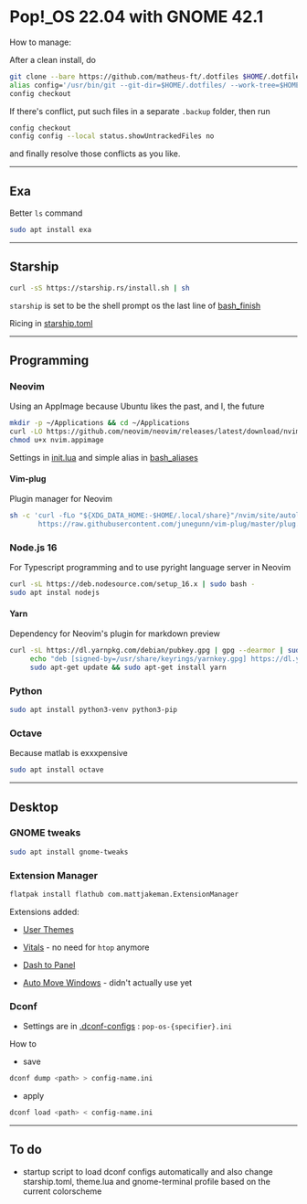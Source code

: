 # Pop!_OS 22.04 with GNOME 42.1

How to manage:

After a clean install, do

```sh
git clone --bare https://github.com/matheus-ft/.dotfiles $HOME/.dotfiles
alias config='/usr/bin/git --git-dir=$HOME/.dotfiles/ --work-tree=$HOME'
config checkout
```

If there's conflict, put such files in a separate `.backup` folder, then run

```sh
config checkout
config config --local status.showUntrackedFiles no
```

and finally resolve those conflicts as you like.

---

## Exa

Better `ls` command

```sh
sudo apt install exa
```

---

## Starship

```sh
curl -sS https://starship.rs/install.sh | sh
```

`starship` is set to be the shell prompt os the last line of [bash_finish](https://github.com/matheus-ft/dotfiles/blob/master/.bashrc.d/finish)

Ricing in [starship.toml](https://github.com/matheus-ft/dotfiles/blob/master/.config/starship.toml)

---

## Programming

### Neovim

Using an AppImage because Ubuntu likes the past, and I, the future

```sh
mkdir -p ~/Applications && cd ~/Applications
curl -LO https://github.com/neovim/neovim/releases/latest/download/nvim.appimage
chmod u+x nvim.appimage
```

Settings in [init.lua](https://github.com/matheus-ft/dotfiles/blob/master/.config/nvim/init.lua) and simple alias in [bash_aliases](https://github.com/matheus-ft/dotfiles/blob/master/.bashrc.d/aliases)

#### Vim-plug

Plugin manager for Neovim

```sh
sh -c 'curl -fLo "${XDG_DATA_HOME:-$HOME/.local/share}"/nvim/site/autoload/plug.vim --create-dirs \
       https://raw.githubusercontent.com/junegunn/vim-plug/master/plug.vim'
```

### Node.js 16

For Typescript programming and to use pyright language server in Neovim

```sh
curl -sL https://deb.nodesource.com/setup_16.x | sudo bash -
sudo apt instal nodejs
```

#### Yarn

Dependency for Neovim's plugin for markdown preview

```sh
curl -sL https://dl.yarnpkg.com/debian/pubkey.gpg | gpg --dearmor | sudo tee /usr/share/keyrings/yarnkey.gpg >/dev/null
     echo "deb [signed-by=/usr/share/keyrings/yarnkey.gpg] https://dl.yarnpkg.com/debian stable main" | sudo tee /etc/apt/sources.list.d/yarn.list
     sudo apt-get update && sudo apt-get install yarn
```

### Python

```sh
sudo apt install python3-venv python3-pip
```

### Octave

Because matlab is exxxpensive

```sh
sudo apt install octave
```

---

## Desktop

### GNOME tweaks

```sh
sudo apt install gnome-tweaks
```

### Extension Manager

```sh
flatpak install flathub com.mattjakeman.ExtensionManager
```

Extensions added:

- [User Themes](https://extensions.gnome.org/extension/19/user-themes/)

- [Vitals](https://extensions.gnome.org/extension/1460/vitals/) - no need for `htop` anymore

- [Dash to Panel](https://extensions.gnome.org/extension/1160/dash-to-panel/)

- [Auto Move Windows](https://extensions.gnome.org/extension/16/auto-move-windows/) - didn't actually use yet

### Dconf

- Settings are in [.dconf-configs](https://github.com/matheus-ft/.dotfiles/tree/master/.config/.dconf-configs) : `pop-os-{specifier}.ini`

How to

- save

```sh
dconf dump <path> > config-name.ini
```

- apply

```sh
dconf load <path> < config-name.ini
```

---

## To do

- startup script to load dconf configs automatically and also change starship.toml, theme.lua and gnome-terminal profile based on the current colorscheme

